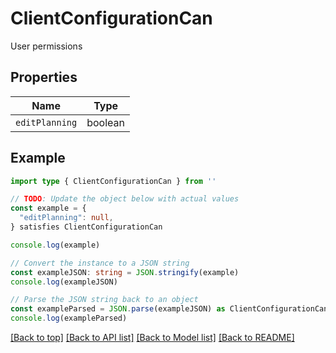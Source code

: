 
# ClientConfigurationCan

User permissions

## Properties

Name | Type
------------ | -------------
`editPlanning` | boolean

## Example

```typescript
import type { ClientConfigurationCan } from ''

// TODO: Update the object below with actual values
const example = {
  "editPlanning": null,
} satisfies ClientConfigurationCan

console.log(example)

// Convert the instance to a JSON string
const exampleJSON: string = JSON.stringify(example)
console.log(exampleJSON)

// Parse the JSON string back to an object
const exampleParsed = JSON.parse(exampleJSON) as ClientConfigurationCan
console.log(exampleParsed)
```

[[Back to top]](#) [[Back to API list]](../README.md#api-endpoints) [[Back to Model list]](../README.md#models) [[Back to README]](../README.md)


